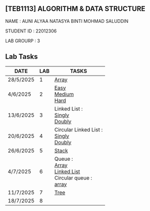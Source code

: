 ## [TEB1113] ALGORITHM & DATA STRUCTURE
NAME : AUNI ALYAA NATASYA BINTI MOHMAD SALUDDIN  

STUDENT ID : 22012306


LAB GROURP : 3 

## Lab Tasks
 
| DATE      | LAB | TASKS                                                                                                                                                                                       |
|-----------|-----|----------------------------------------------------------------------------------------------------------------------------------------------------------------------------------------------
| 28/5/2025 | 1   |[Array](LAB%201/22012306_AuniAlyaa_L1.cpp)                                                                                                                                                   |
| 4/6/2025  | 2   |[Easy](LAB%202/EASY/22012306_AUNI_L2_EASY.cpp)<br>[Medium](LAB%202/MEDIUM/22012306_AUNI_MED_L2.cpp)<br>[Hard](LAB%202/HARD/22012306_Auni_Hard_L2.cpp)                      |
| 13/6/2025 | 3   |Linked List :<br>[Singly](LAB%203%20/%20SINGLY%20LINK%20LIST/L3_22012306_SINGLY_LINK_AUNI%20ALYAA.cpp)<br>[Doubly](LAB%203%20/DOUBLY%20LINK%20LIST/L3_22012306_DOUBLY_LINK_AUNI.cpp)  |
| 20/6/2025 | 4   |Circular Linked List :<br>[Singly](LAB%204/SINGLY%20LINK%20LIST/Lab%204%2022012306%20Auni%20Alyaa.cpp)<br>[Doubly](LAB%204/DOUBLY%20LINK%20LIST/Lab%204%20double%20link%20list.cpp)|
| 26/6/2025 | 5   |[Stack](LAB%205%20/stack) |
| 4/7/2025  | 6   |Queue :<br>[Array](LAB%206/queue%20(array)%20/Lab_6_que_arr)<br>[Linked List](LAB%206/Circular%20queue%20(array)%20/Lab6_cirQueArr)<br>Circular queue :<br>[array](LAB%206/queue%20(linked%20list)%20/lab%206%20Queue%20(Linked%20List))    |
| 11/7/2025 | 7   |[Tree](LAB%207/Tree) |
| 18/7/2025 | 8   | |


